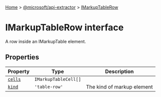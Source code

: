 [Home](./index) &gt; [@microsoft/api-extractor](api-extractor.md) &gt; [IMarkupTableRow](api-extractor.imarkuptablerow.md)

# IMarkupTableRow interface

A row inside an IMarkupTable element.

## Properties

|  Property | Type | Description |
|  --- | --- | --- |
|  [`cells`](api-extractor.imarkuptablerow.cells.md) | `IMarkupTableCell[]` |  |
|  [`kind`](api-extractor.imarkuptablerow.kind.md) | `'table-row'` | The kind of markup element |

